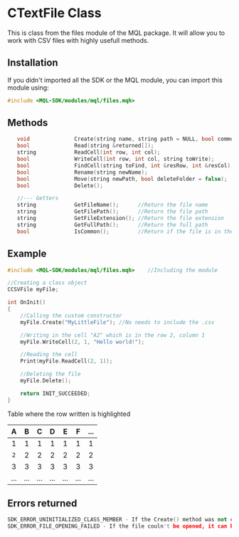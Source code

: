 # CTextFile Class
This is class from the files module of the MQL package. It will allow you to work with CSV files with highly usefull methods.

## Installation
If you didn't imported all the SDK or the MQL module, you can import this module using:
```cpp
#include <MQL-SDK/modules/mql/files.mqh>
```

## Methods
```cpp
   void              Create(string name, string path = NULL, bool commonFlag = false, int rows = -1, int columns = -1);  //Constructor, call it when creating the object.
   bool              Read(string &returned[]);                            //Reads the whole file and return the data into an array.
   string            ReadCell(int row, int col);                          //Reads an specific cell value.
   bool              WriteCell(int row, int col, string toWrite);         //Write data to an specific cell
   bool              FindCell(string toFind, int &resRow, int &resCol);   //Finds a value in a cell and return the first found coordinates to the given variables.
   bool              Rename(string newName);                              //Renames the file
   bool              Move(string newPath, bool deleteFolder = false);     //Moves the file to a new path
   bool              Delete();                                            //Deletes the file

   //--- Getters
   string            GetFileName();      //Return the file name
   string            GetFilePath();      //Return the file path
   string            GetFileExtension(); //Return the file extension
   string            GetFullPath();      //Return the full path
   bool              IsCommon();         //Return if the file is in the common folder or not                    
```

## Example
```cpp
#include <MQL-SDK/modules/mql/files.mqh>    //Including the module

//Creating a class object
CCSVFile myFile;

int OnInit()
{
    //Calling the custom constructor
    myFile.Create("MyLittleFile"); //No needs to include the .csv

    //Writing in the cell "A2" which is in the row 2, column 1
    myFile.WriteCell(2, 1, "Hello world!");

    //Reading the cell
    Print(myFile.ReadCell(2, 1));

    //Deleting the file
    myFile.Delete();

    return INIT_SUCCEEDED;
}
```

Table where the row written is highlighted

|   A   |   B   |   C   |   D   |   E   |   F   |  ...  |
| :---: | :---: | :---: | :---: | :---: | :---: | :---: |
|   1   |   1   |   1   |   1   |   1   |   1   |   1   |
|  `2`  |   2   |   2   |   2   |   2   |   2   |   2   |
|   3   |   3   |   3   |   3   |   3   |   3   |   3   |
|  ...  |  ...  |  ...  |  ...  |  ...  |  ...  |  ...  |


## Errors returned
```cpp
SDK_ERROR_UNINITIALIZED_CLASS_MEMBER - If the Create() method was not called.
SDK_ERROR_FILE_OPENING_FAILED - If the file couln't be opened, it can be so many reasons, so check the MQL error by typing Print(GetLastError())
```